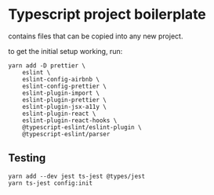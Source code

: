 # Typescript project boilerplate

contains files that can be copied into any new project.

to get the initial setup working, run:

```
yarn add -D prettier \
    eslint \
    eslint-config-airbnb \
    eslint-config-prettier \
    eslint-plugin-import \
    eslint-plugin-prettier \
    eslint-plugin-jsx-a11y \
    eslint-plugin-react \
    eslint-plugin-react-hooks \
    @typescript-eslint/eslint-plugin \
    @typescript-eslint/parser
```

## Testing

```
yarn add --dev jest ts-jest @types/jest
yarn ts-jest config:init
```
